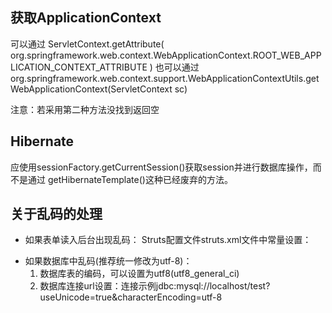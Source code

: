 ## 获取ApplicationContext
可以通过
ServletContext.getAttribute( org.springframework.web.context.WebApplicationContext.ROOT_WEB_APPLICATION_CONTEXT_ATTRIBUTE )
也可以通过
org.springframework.web.context.support.WebApplicationContextUtils.getWebApplicationContext(ServletContext sc)

注意：若采用第二种方法没找到返回空


## Hibernate
应使用sessionFactory.getCurrentSession()获取session并进行数据库操作，而不是通过 getHibernateTemplate()这种已经废弃的方法。


## 关于乱码的处理
* 如果表单读入后台出现乱码：
Struts配置文件struts.xml文件中常量设置：
<constant name="struts.i18n.encoding" value="UTF-8"/>

* 如果数据库中乱码(推荐统一修改为utf-8)：
	1. 数据库表的编码，可以设置为utf8(utf8_general_ci)
	2. 数据库连接url设置：连接示例jdbc:mysql://localhost/test?useUnicode=true&characterEncoding=utf-8
	
